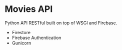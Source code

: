 # Movies API

Python API RESTful built on top of WSGI and Firebase.

* Firestore
* Firebase Authentication
* Gunicorn
